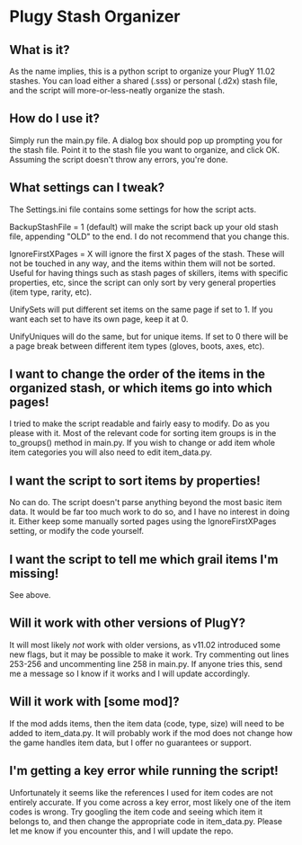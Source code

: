 # Plugy Stash Organizer
## What is it?
As the name implies, this is a python script to organize your PlugY 11.02 stashes. You can load either a shared (.sss) or personal (.d2x) stash file, and the script will more-or-less-neatly organize the stash.
## How do I use it?
Simply run the main.py file. A dialog box should pop up prompting you for the stash file. Point it to the stash file you want to organize, and click OK. Assuming the script doesn't throw any errors, you're done.
## What settings can I tweak?
The Settings.ini file contains some settings for how the script acts.

BackupStashFile = 1 (default) will make the script back up your old stash file, appending "OLD" to the end. I do not recommend that you change this.

IgnoreFirstXPages = X will ignore the first X pages of the stash. These will not be touched in any way, and the items within them will not be sorted. Useful for having things such as stash pages of skillers, items with specific properties, etc, since the script can only sort by very general properties (item type, rarity, etc).

UnifySets will put different set items on the same page if set to 1. If you want each set to have its own page, keep it at 0.

UnifyUniques will do the same, but for unique items. If set to 0 there will be a page break between different item types (gloves, boots, axes, etc). 
## I want to change the order of the items in the organized stash, or which items go into which pages!
I tried to make the script readable and fairly easy to modify. Do as you please with it. Most of the relevant code for sorting item groups is in the to_groups() method in main.py. If you wish to change or add item whole item categories you will also need to edit item_data.py.
## I want the script to sort items by properties!
No can do. The script doesn't parse anything beyond the most basic item data. It would be far too much work to do so, and I have no interest in doing it. Either keep some manually sorted pages using the IgnoreFirstXPages setting, or modify the code yourself.
## I want the script to tell me which grail items I'm missing!
See above.
## Will it work with other versions of PlugY? 
It will most likely *not* work with older versions, as v11.02 introduced some new flags, but it may be possible to make it work. Try commenting out lines 253-256 and uncommenting line 258 in main.py. If anyone tries this, send me a message so I know if it works and I will update accordingly.
## Will it work with [some mod]?
If the mod adds items, then the item data (code, type, size) will need to be added to item_data.py. It will probably work if the mod does not change how the game handles item data, but I offer no guarantees or support.
## I'm getting a key error while running the script!
Unfortunately it seems like the references I used for item codes are not entirely accurate. If you come across a key error, most likely one of the item codes is wrong. Try googling the item code and seeing which item it belongs to, and then change the appropriate code in item_data.py. Please let me know if you encounter this, and I will update the repo.
